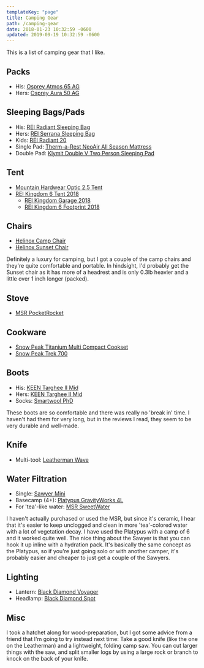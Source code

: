 ```yaml
---
templateKey: "page"
title: Camping Gear
path: /camping-gear
date: 2018-01-23 10:32:59 -0600
updated: 2019-09-19 10:32:59 -0600
---
```


This is a list of camping gear that I like.

## Packs

* His: [Osprey Atmos 65 AG](https://amzn.com/B00MN17Y3A)
* Hers: [Osprey Aura 50 AG](https://amzn.com/B00PZKX2X2)

## Sleeping Bags/Pads

* His: [REI Radiant Sleeping Bag](https://www.rei.com/product/862474/rei-radiant-sleeping-bag)
* Hers: [REI Serrana Sleeping Bag](https://www.rei.com/product/862476/rei-serrana-sleeping-bag-womens)
* Kids: [REI Radiant 20](https://www.rei.com/product/129831)
* Single Pad: [Therm-a-Rest NeoAir All Season Mattress](https://amzn.com/B00G4V2AV6)
* Double Pad: [Klymit Double V Two Person Sleeping Pad](https://www.amazon.com/dp/B01N28PUYX/ref=cm_sw_r_cp_api_i_iQKyCbTB204G2)

## Tent

* [Mountain Hardwear Optic 2.5 Tent](https://www.rei.com/product/864138/mountain-hardwear-optic-25-tent)
* [REI Kingdom 6 Tent 2018](https://www.rei.com/product/894016/rei-co-op-kingdom-6-tent-2018)
	* [REI Kingdom Garage 2018](https://www.rei.com/product/894018/rei-co-op-kingdom-garage-2018)
	* [REI Kingdom 6 Footprint 2018](https://www.rei.com/product/827808)

## Chairs

* [Helinox Camp Chair](https://www.bigagnes.com/Products/Detail/Helinox/helinoxcampchair2016)
* [Helinox Sunset Chair](https://www.bigagnes.com/Products/Detail/Helinox/helinoxsunsetchair2016)

Definitely a luxury for camping, but I got a couple of the camp chairs and they're quite comfortable and portable. In hindsight, I'd probably get the Sunset chair as it has more of a headrest and is only 0.3lb heavier and a little over 1 inch longer (packed).

## Stove

* [MSR PocketRocket](https://www.amazon.com/dp/B01N5O7551/ref=cm_sw_em_r_mt_dp_U_wR9GDbVR2FJD5)

<!--
* [MSR Universal Canister Stand](https://www.amazon.com/gp/product/B00453UJMM/ref=ox_sc_act_title_3?smid=ATVPDKIKX0DER&psc=1)
* [Small Propane Tank/Lindal Valve Adapter](https://www.amazon.com/gp/product/B072QXKVJP/ref=ox_sc_act_title_4?smid=A1WHZ6YO81GOCU&psc=1)

* [Kovea Supalite Titanium Stove](https://amzn.com/B003EYTFE6)
* [Kovea LPG Adaptor](https://amzn.com/B00CFPISZW)

I got the MSR basically as a backup in case we couldn't get a fire going. It's really small and simple, but if I was buying again, I'd get the Kovea with the LPG adapter so I could use those green Coleman propane bottles in a pinch - they're more prevalent than the 'backpacking' propane canisters (the smaller, usually red/orange colored bottles). I haven't looked into it enough to know if you can use the LPG adapter on any camp stove, or if the stove needs to be built
differently to use the green Coleman bottles.
-->

## Cookware

* [Snow Peak Titanium Multi Compact Cookset](https://amzn.com/B0006OQC0M)
* [Snow Peak Trek 700](https://amzn.com/B000AR2N7Q)

## Boots

* His: [KEEN Targhee II Mid](https://amzn.com/B00RM22F84)
* Hers: [KEEN Targhee II Mid](https://amzn.com/B00ZG2T29W)
* Socks: [Smartwool PhD](https://amzn.com/B007P214YW)

These boots are so comfortable and there was really no 'break in' time. I haven't had them for very long, but in the reviews I read, they seem to be very durable and well-made.

## Knife

* Multi-tool: [Leatherman Wave](https://amzn.com/B0002H49BC)

## Water Filtration

* Single: [Sawyer Mini](https://amzn.com/B00MPH1M80)
* Basecamp (4+): [Platypus GravityWorks 4L](https://amzn.com/B00G4V4IVQ)
* For 'tea'-like water: [MSR SweetWater](https://amzn.com/B001BNPJK6)

I haven't actually purchased or used the MSR, but since it's ceramic, I hear that it's easier to keep unclogged and clean in more 'tea'-colored water with a lot of vegetation decay. I have used the Platypus with a camp of 6 and it worked quite well. The nice thing about the Sawyer is that you can hook it up inline with a hydration pack. It's basically the same concept as the Platypus, so if you're just going solo or with another camper, it's probably easier and cheaper to just get a couple of the Sawyers.

## Lighting

* Lantern: [Black Diamond Voyager](https://amzn.com/B00N3IAXXU)
* Headlamp: [Black Diamond Spot](https://amzn.com/B00FYK1PIC)

## Misc

I took a hatchet along for wood-preparation, but I got some advice from a friend that I'm going to try instead next time: Take a good knife (like the one on the Leatherman) and a lightweight, folding camp saw. You can cut larger things with the saw, and split smaller logs by using a large rock or branch to knock on the back of your knife.
